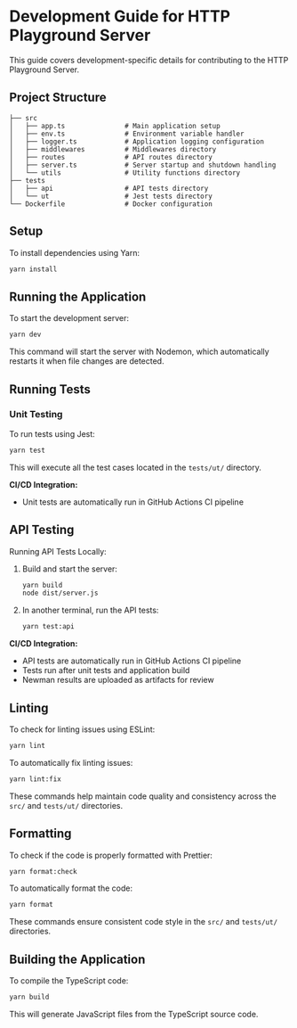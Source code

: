 # Development Guide for HTTP Playground Server

This guide covers development-specific details for contributing to the HTTP Playground Server.

## Project Structure

```
├── src
│   ├── app.ts               # Main application setup
│   ├── env.ts               # Environment variable handler
│   ├── logger.ts            # Application logging configuration
│   ├── middlewares          # Middlewares directory
│   ├── routes               # API routes directory
│   ├── server.ts            # Server startup and shutdown handling
│   └── utils                # Utility functions directory
├── tests
│   ├── api                  # API tests directory
│   └── ut                   # Jest tests directory
└── Dockerfile               # Docker configuration
```

## Setup

To install dependencies using Yarn:

```bash
yarn install
```

## Running the Application

To start the development server:

```bash
yarn dev
```

This command will start the server with Nodemon, which automatically restarts it when file changes are detected.

## Running Tests

### Unit Testing

To run tests using Jest:

```bash
yarn test
```

This will execute all the test cases located in the `tests/ut/` directory.

**CI/CD Integration:**
- Unit tests are automatically run in GitHub Actions CI pipeline

## API Testing

Running API Tests Locally:

1. Build and start the server:
   ```bash
   yarn build
   node dist/server.js
   ```

2. In another terminal, run the API tests:
   ```bash
   yarn test:api
   ```

**CI/CD Integration:**
- API tests are automatically run in GitHub Actions CI pipeline
- Tests run after unit tests and application build
- Newman results are uploaded as artifacts for review

## Linting

To check for linting issues using ESLint:

```bash
yarn lint
```

To automatically fix linting issues:

```bash
yarn lint:fix
```

These commands help maintain code quality and consistency across the `src/` and `tests/ut/` directories.

## Formatting

To check if the code is properly formatted with Prettier:

```bash
yarn format:check
```

To automatically format the code:

```bash
yarn format
```

These commands ensure consistent code style in the `src/` and `tests/ut/` directories.

## Building the Application

To compile the TypeScript code:

```bash
yarn build
```

This will generate JavaScript files from the TypeScript source code.
